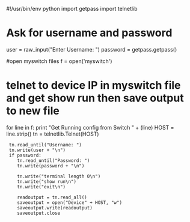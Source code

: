 #!/usr/bin/env python
import getpass
import telnetlib

# Ask for username and password
user = raw_input("Enter Username: ")
password = getpass.getpass()

#open myswitch files
f = open('myswitch')

# telnet to device IP in  myswitch file and get show run then save output to new file
for line in f:
     print "Get Running config from  Switch " + (line)
     HOST = line.strip()
     tn = telnetlib.Telnet(HOST)

     tn.read_until("Username: ")
     tn.write(user + "\n")
     if password:
        tn.read_until("Password: ")
        tn.write(password + "\n")

        tn.write("terminal length 0\n")
        tn.write("show run\n")
        tn.write("exit\n")

        readoutput = tn.read_all()
        saveoutput = open("Device" + HOST, "w")
        saveoutput.write(readoutput)
        saveoutput.close
